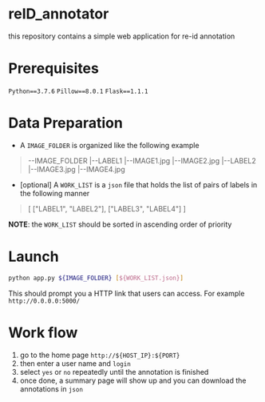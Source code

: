 # reID_annotator
this repository contains a simple web application for re-id annotation

# Prerequisites
`Python==3.7.6`
`Pillow==8.0.1`
`Flask==1.1.1`

# Data Preparation

- A `IMAGE_FOLDER` is organized like the following example
>--IMAGE_FOLDER
> |--LABEL1
>   	|--IMAGE1.jpg
>   	|--IMAGE2.jpg
> |--LABEL2
>   	|--IMAGE3.jpg
>   	|--IMAGE4.jpg
- [optional] A `WORK_LIST` is a `json` file that holds the list of pairs of labels in the following manner
>[
> 	["LABEL1", "LABEL2"],
> 	["LABEL3", "LABEL4"]
>]

**NOTE**: the `WORK_LIST` should be sorted in ascending order of priority

# Launch
```bash
python app.py ${IMAGE_FOLDER} [${WORK_LIST.json}]
```
This should prompt you a HTTP link that users can access. For example `http://0.0.0.0:5000/`

# Work flow
1. go to the home page `http://${HOST_IP}:${PORT}`
2. then enter a user name and `login`
3. select `yes` or `no` repeatedly until the annotation is finished
4. once done, a summary page will show up and you can download the annotations in `json`
